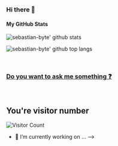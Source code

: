 ### Hi there 👋

#### My GitHub Stats 

![sebastian-byte' github stats](https://github-readme-stats.vercel.app/api?username=sebastian-byte&count_private=true&show_icons=true&theme=dracula)

![sebastian-byte' github top langs](https://github-readme-stats.vercel.app/api/top-langs/?username=sebastian-byte&count_private=true&show_icons=true&theme=darcula)


<br>

### [Do you want to ask me something :question:](https://github.com/sebastian-byte/sebastian-byte/issues)

<br>

## You're visitor number
![Visitor Count](https://profile-counter.glitch.me/sebastian-byte/count.svg)

<!-- Espero pronto poner algo aqui -->
- 🔭 I’m currently working on ...
-->
